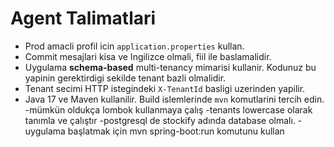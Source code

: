 # Agent Talimatlari

- Prod amacli profil icin `application.properties` kullan.
- Commit mesajlari kisa ve Ingilizce olmali, fiil ile baslamalidir.
- Uygulama **schema-based** multi-tenancy mimarisi kullanir. Kodunuz bu yapinin gerektirdigi sekilde tenant bazli olmalidir.
- Tenant secimi HTTP istegindeki `X-TenantId` basligi uzerinden yapilir.
- Java 17 ve Maven kullanilir. Build islemlerinde `mvn` komutlarini tercih edin.
-mümkün oldukça lombok kullanmaya çalış
-tenants lowercase olarak tanımla ve çalıştır
-postgresql de stockify adında database olmalı.
-uygulama başlatmak için mvn spring-boot:run komutunu kullan










